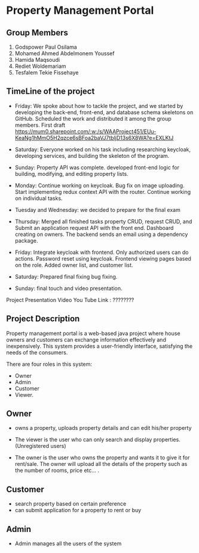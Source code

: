 
#  Property Management Portal
 
 ## Group Members
 1. Godspower Paul Osilama
 2. Mohamed Ahmed Abdelmonem Youssef
 3. Hamida Maqsoudi
 4. Rediet Woldemariam
 5. Tesfalem Tekie Fissehaye


## TimeLine of the project


- Friday: We spoke about how to tackle the project, and we started by developing the back-end, front-end, and database schema skeletons on GitHub. Scheduled the work and distributed it among the group members. First draft https://mum0.sharepoint.com/:w:/s/WAAProject451/EUu-KeaNg1hMmO5H2qzce6sBFoa2baVJ7tbljD13s6X8WA?e=EXLKtJ

- Saturday:  Everyone worked on his task including researching keycloak, developing services, and building the skeleton of the program.

- Sunday: Property API was complete. developed front-end logic for building, modifying, and editing property lists.

- Monday: Continue working on keycloak.  Bug fix on image uploading. Start implementing redux context API with the router. Continue working on individual tasks.

- Tuesday and  Wednesday: we decided to prepare for the final exam

- Thursday: Merged all finished tasks property CRUD, request CRUD, and Submit an application request API with the front end. Dashboard creating on owners. The backend sends an email using a dependency package.

- Friday: Integrate keycloak with frontend. Only authorized users can do actions. Password reset using keycloak. Frontend viewing pages based on the role. Added owner list, and customer list.

- Saturday: Prepared final fixing bug fixing.
- Sunday: final touch and video presentation.

Project Presentation Video You Tube Link : ????????

## Project Description

Property management portal is a web-based java project where house owners and customers can exchange information effectively and inexpensively. This system provides a user-friendly interface, satisfying the needs of the consumers. 


There are four roles in this system:

 - Owner
 - Admin
 - Customer
 - Viewer.

 ## Owner
 - owns a property, uploads property details and can edit his/her property

 - The viewer is the user who can only search and display properties. (Unregistered users)  
 - The owner is the user who owns the property and wants it to give it for rent/sale. The owner will upload all the details of the property such as the number of rooms, price etc... 
. 
 ## Customer 
 - search property based on certain preference
 - can submit application for a property to rent or buy

## Admin 
 - Admin manages all the users of the system
 
 
 

